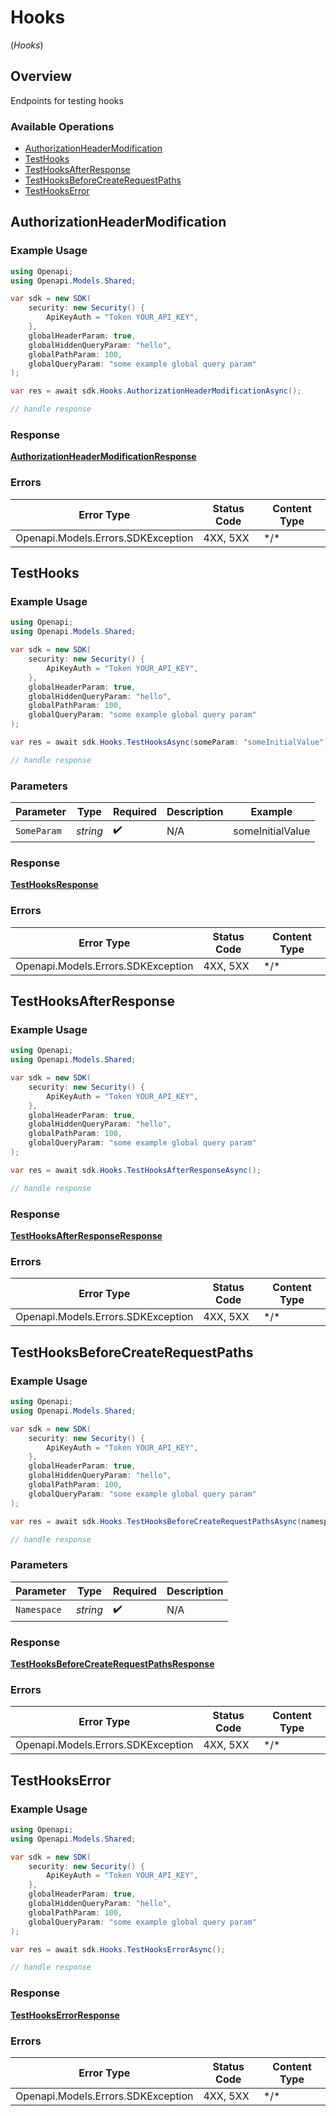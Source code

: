 # Hooks
(*Hooks*)

## Overview

Endpoints for testing hooks

### Available Operations

* [AuthorizationHeaderModification](#authorizationheadermodification)
* [TestHooks](#testhooks)
* [TestHooksAfterResponse](#testhooksafterresponse)
* [TestHooksBeforeCreateRequestPaths](#testhooksbeforecreaterequestpaths)
* [TestHooksError](#testhookserror)

## AuthorizationHeaderModification

### Example Usage

```csharp
using Openapi;
using Openapi.Models.Shared;

var sdk = new SDK(
    security: new Security() {
        ApiKeyAuth = "Token YOUR_API_KEY",
    },
    globalHeaderParam: true,
    globalHiddenQueryParam: "hello",
    globalPathParam: 100,
    globalQueryParam: "some example global query param"
);

var res = await sdk.Hooks.AuthorizationHeaderModificationAsync();

// handle response
```

### Response

**[AuthorizationHeaderModificationResponse](../../Models/Operations/AuthorizationHeaderModificationResponse.md)**

### Errors

| Error Type                         | Status Code                        | Content Type                       |
| ---------------------------------- | ---------------------------------- | ---------------------------------- |
| Openapi.Models.Errors.SDKException | 4XX, 5XX                           | \*/\*                              |

## TestHooks

### Example Usage

```csharp
using Openapi;
using Openapi.Models.Shared;

var sdk = new SDK(
    security: new Security() {
        ApiKeyAuth = "Token YOUR_API_KEY",
    },
    globalHeaderParam: true,
    globalHiddenQueryParam: "hello",
    globalPathParam: 100,
    globalQueryParam: "some example global query param"
);

var res = await sdk.Hooks.TestHooksAsync(someParam: "someInitialValue");

// handle response
```

### Parameters

| Parameter          | Type               | Required           | Description        | Example            |
| ------------------ | ------------------ | ------------------ | ------------------ | ------------------ |
| `SomeParam`        | *string*           | :heavy_check_mark: | N/A                | someInitialValue   |

### Response

**[TestHooksResponse](../../Models/Operations/TestHooksResponse.md)**

### Errors

| Error Type                         | Status Code                        | Content Type                       |
| ---------------------------------- | ---------------------------------- | ---------------------------------- |
| Openapi.Models.Errors.SDKException | 4XX, 5XX                           | \*/\*                              |

## TestHooksAfterResponse

### Example Usage

```csharp
using Openapi;
using Openapi.Models.Shared;

var sdk = new SDK(
    security: new Security() {
        ApiKeyAuth = "Token YOUR_API_KEY",
    },
    globalHeaderParam: true,
    globalHiddenQueryParam: "hello",
    globalPathParam: 100,
    globalQueryParam: "some example global query param"
);

var res = await sdk.Hooks.TestHooksAfterResponseAsync();

// handle response
```

### Response

**[TestHooksAfterResponseResponse](../../Models/Operations/TestHooksAfterResponseResponse.md)**

### Errors

| Error Type                         | Status Code                        | Content Type                       |
| ---------------------------------- | ---------------------------------- | ---------------------------------- |
| Openapi.Models.Errors.SDKException | 4XX, 5XX                           | \*/\*                              |

## TestHooksBeforeCreateRequestPaths

### Example Usage

```csharp
using Openapi;
using Openapi.Models.Shared;

var sdk = new SDK(
    security: new Security() {
        ApiKeyAuth = "Token YOUR_API_KEY",
    },
    globalHeaderParam: true,
    globalHiddenQueryParam: "hello",
    globalPathParam: 100,
    globalQueryParam: "some example global query param"
);

var res = await sdk.Hooks.TestHooksBeforeCreateRequestPathsAsync(namespaceP: "<value>");

// handle response
```

### Parameters

| Parameter          | Type               | Required           | Description        |
| ------------------ | ------------------ | ------------------ | ------------------ |
| `Namespace`        | *string*           | :heavy_check_mark: | N/A                |

### Response

**[TestHooksBeforeCreateRequestPathsResponse](../../Models/Operations/TestHooksBeforeCreateRequestPathsResponse.md)**

### Errors

| Error Type                         | Status Code                        | Content Type                       |
| ---------------------------------- | ---------------------------------- | ---------------------------------- |
| Openapi.Models.Errors.SDKException | 4XX, 5XX                           | \*/\*                              |

## TestHooksError

### Example Usage

```csharp
using Openapi;
using Openapi.Models.Shared;

var sdk = new SDK(
    security: new Security() {
        ApiKeyAuth = "Token YOUR_API_KEY",
    },
    globalHeaderParam: true,
    globalHiddenQueryParam: "hello",
    globalPathParam: 100,
    globalQueryParam: "some example global query param"
);

var res = await sdk.Hooks.TestHooksErrorAsync();

// handle response
```

### Response

**[TestHooksErrorResponse](../../Models/Operations/TestHooksErrorResponse.md)**

### Errors

| Error Type                         | Status Code                        | Content Type                       |
| ---------------------------------- | ---------------------------------- | ---------------------------------- |
| Openapi.Models.Errors.SDKException | 4XX, 5XX                           | \*/\*                              |